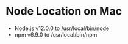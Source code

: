 # Node Location on Mac

* Node.js v12.0.0 to /usr/local/bin/node
* npm v6.9.0 to /usr/local/bin/npm

